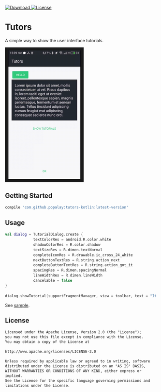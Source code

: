 [![Download](https://api.bintray.com/packages/popalay/maven/Tutors/images/download.svg) ](https://bintray.com/popalay/maven/Tutors/_latestVersion)
[![License](https://img.shields.io/badge/license-Apache--2.0-green.svg)](https://github.com/Popalay/Tutors/blob/master/LICENSE)

# Tutors

A simple way to show the user interface tutorials.

<img src="screenshots/demo.gif?raw=true" alt="" width="240" border="10" />

## Getting Started

```groovy
compile 'com.github.popalay:tutors-kotlin:latest-version'
```
## Usage

```kotlin
val dialog = TutorialDialog.create {
             textColorRes = android.R.color.white
             shadowColorRes = R.color.shadow
             textSizeRes = R.dimen.textNormal
             completeIconRes = R.drawable.ic_cross_24_white
             nextButtonTextRes = R.string.action_next
             completeButtonTextRes = R.string.action_got_it
             spacingRes = R.dimen.spacingNormal
             lineWidthRes = R.dimen.lineWidth
             cancelable = false
}

dialog.showTutorial(supportFragmentManager, view = toolbar, text = "It's a toolbar", isLast = true)
```

See [sample](sample/src/main/kotlin/com/github/popalay/tutorssample/MainActivity.kt).

License
-----

	Licensed under the Apache License, Version 2.0 (the "License");
	you may not use this file except in compliance with the License.
	You may obtain a copy of the License at

	http://www.apache.org/licenses/LICENSE-2.0

	Unless required by applicable law or agreed to in writing, software
	distributed under the License is distributed on an "AS IS" BASIS,
	WITHOUT WARRANTIES OR CONDITIONS OF ANY KIND, either express or implied.
	See the License for the specific language governing permissions and
	limitations under the License.
